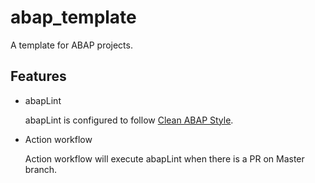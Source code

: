 # abap_template
A template for ABAP projects.

## Features

* abapLint

  abapLint is configured to follow [Clean ABAP Style](https://github.com/SAP/styleguides).

* Action workflow

  Action workflow will execute abapLint when there is a PR on Master branch.
